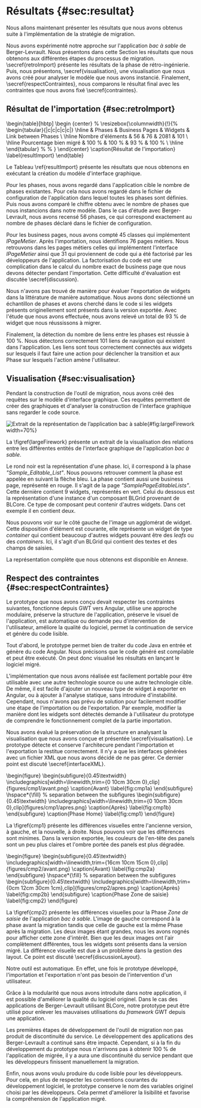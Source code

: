 # Résultats {#sec:resultat}

Nous allons maintenant présenter les résultats que nous avons obtenus suite à l'implémentation de la stratégie de migration.

Nous avons expérimenté notre approche sur l'application _bac à sable_ de Berger-Levrault.
Nous présentons dans cette Section les résultats que nous obtenons aux différentes étapes du processus de migration.
\secref{retroImport} présente les résultats de la phase de rétro-ingénierie.
Puis, nous présentons, \secref{visualisation}, une visualisation que nous avons créé pour analyser
    le modèle que nous avons instancié.
Finalement, \secref{respectContraintes}, nous comparons le résultat final avec les contraintes que nous avons fixé \secref{contraintes}.

## Résultat de l'importation {#sec:retroImport}

\begin{table}[hbtp]
    \begin {center}
  %  \resizebox{\columnwidth}{!}{%
    \begin{tabular}{|c|c|c|c|c|}
        \hline
         & Phases & Business Pages & Widgets & Link between Phases \\
        \hline
        Nombre d'éléments & 56 & 76 & 2081 & 101 \\
        \hline
        Pourcentage bien migré & 100 \% & 100 \% & 93 \% & 100 \% \\
        \hline
    \end{tabular} %
   % }
    \end{center}
    \caption{Résultat de l'importation}
    \label{resultImport}
\end{table}

Le Tableau \ref{resultImport} présente les résultats que nous obtenons en exécutant la création du modèle d'interface graphique.

Pour les phases, nous avons regardé dans l'application cible le nombre de phases existantes.
Pour cela nous avons regardé dans le fichier de configuration de l'application dans lequel toutes les phases sont définies.
Puis nous avons comparé le chiffre obtenu avec le nombre de phases que nous instancions dans notre modèle.
Dans le cas d'étude avec Berger-Levrault, nous avons recensé 56 phases, ce qui correspond exactement au nombre de phases déclaré dans le fichier de configuration.

Pour les business pages, nous avons compté 45 classes qui implémentent _IPageMetier_.
Après l'importation, nous identifions 76 pages métiers.
Nous retrouvons dans les pages métiers celles qui implémentent l'interface _IPageMetier_ ainsi que
    31 qui proviennent de code qui a été factorisé par les développeurs de l'application.
La factorisation du code est une complication dans le calcul du nombre exact de business page que nous devons détecter pendant l'importation.
Cette difficulté d'évaluation est discutée \secref{discussion}.

Nous n'avons pas trouvé de manière pour évaluer l'exportation de widgets dans la littérature de manière automatique.
Nous avons donc sélectionné un échantillon de phases et avons cherché dans le code si
    les widgets présents originellement sont présents dans la version exportée.
Avec l'étude que nous avons effectuée, nous avons relevé un total de 93 % de widget que nous réussissons à migrer.

Finalement, la détection du nombre de liens entre les phases est réussie à 100 %.
Nous détectons correctement 101 liens de navigation qui existent dans l'application.
Les liens sont tous correctement connectés aux widgets sur lesquels il faut faire une action
    pour déclencher la transition et aux Phase sur lesquels l'action amène l'utilisateur.

## Visualisation {#sec:visualisation}

Pendant la construction de l'outil de migration, nous avons créé des requêtes sur le modèle d'interface graphique.
Ces requêtes permettent de créer des graphiques et d'analyser la construction de l'interface graphique sans regarder le code source.

![Extrait de la représentation de l’application _bac à sable_](figures/largeFireworkModif.png){#fig:largeFirework width=70%}

La \figref{largeFirework} présente un extrait de la visualisation des relations entre les
    différentes entités de l'interface graphique de l'application _bac à sable_.

Le rond noir est la représentation d'une phase.
Ici, il correspond à la phase _"Sample\_Editable\_List"_.
Nous pouvons retrouver comment la phase est appelée en suivant la flèche bleu.
La phase contient aussi une business page, représenté en rouge.
Il s'agit de la page _"SamplePageEditableLists"_.
Cette dernière contient 9 widgets, représentés en vert.
Celui du dessous est la représentation d'une instance d'un composant BLGrid provenant de BLCore.
Ce type de composant peut contenir d'autres widgets.
Dans cet exemple il en contient deux.

Nous pouvons voir sur le côté gauche de l'image un agglomérat de widget.
Cette disposition d'élément est courante,
    elle représente un widget de type _container_ qui contient beaucoup d'autres widgets pouvant être des _leafs_ ou des _containers_.
Ici, il s'agit d'un BLGrid qui contient des textes et des champs de saisies.

La représentation complète que nous obtenons est disponible en Annexe.

## Respect des contraintes {#sec:respectContraintes}

Le prototype que nous avons conçu devait respecter les contraintes suivantes,
    fonctionne depuis GWT vers Angular,
    utilise une approche modulaire,
    préserve la structure de l'application,
    préserve le visuel de l'application,
    est automatique ou demande peu d'intervention de l'utilisateur,
    améliore la qualité du logiciel,
    permet la continuation de service
    et génère du code lisible.

Tout d'abord, le prototype permet bien de traiter du code Java en entrée et
    génère du code Angular.
Nous précisons que le code généré est compilable et peut être exécuté.
On peut donc visualisé les résultats en lançant le logiciel migré.

L'implémentation que nous avons réalisée est facilement portable pour être utilisable avec
    une autre technologie source ou une autre technologie cible.
De même, il est facile d'ajouter un nouveau type de widget à exporter en Angular,
    ou à ajouter à l'analyse statique, sans introduire d'instabilité.
Cependant, nous n'avons pas prévu de solution pour facilement modifier une étape
    de l'importation ou de l'exportation.
Par exemple, modifier la manière dont les widgets sont détectés demande à l'utilisateur du prototype
    de comprendre le fonctionnement complet de la partie importation.

Nous avons évalué la préservation de la structure en analysant la visualisation que nous
    avons conçue et présentée \secref{visualisation}.
Le prototype détecte et conserve l'architecure pendant l'importation et
    l'exportation la restitue correctement.
Il n'y a que les interfaces générées avec un fichier XML que nous avons décidé de ne pas gérer.
Ce dernier point est discuté \secref{interfaceXML}.

\begin{figure}
\begin{subfigure}{0.45\textwidth}
\includegraphics[width=\linewidth,trim={0 10cm 30cm 0},clip]{figures/cmp1/avant.png}
\caption{Avant} \label{fig:cmp1a}
\end{subfigure}
\hspace*{\fill} % separation between the subfigures
\begin{subfigure}{0.45\textwidth}
\includegraphics[width=\linewidth,trim={0 10cm 30cm 0},clip]{figures/cmp1/apres.png}
\caption{Après} \label{fig:cmp1b}
\end{subfigure}
\caption{Phase Home} \label{fig:cmp1}
\end{figure}

La \figref{cmp1} présente les différences visuelles entre l'ancienne version, à gauche, et la nouvelle, à droite.
Nous pouvons voir que les différences sont minimes.
Dans la version exportée, les couleurs de l'en-tête des panels sont un peu plus claires et l'ombre portée des panels est plus dégradée.

\begin{figure}
\begin{subfigure}{0.45\textwidth}
\includegraphics[width=\linewidth,trim={16cm 10cm 15cm 0},clip]{figures/cmp2/avant.png}
\caption{Avant} \label{fig:cmp2a}
\end{subfigure}
\hspace*{\fill} % separation between the subfigures
\begin{subfigure}{0.45\textwidth}
\includegraphics[width=\linewidth,trim={0cm 12cm 30cm 1cm},clip]{figures/cmp2/apres.png}
\caption{Après} \label{fig:cmp2b}
\end{subfigure}
\caption{Phase Zone de saisie} \label{fig:cmp2}
\end{figure}

La \figref{cmp2} présente les différences visuelles pour la Phase _Zone de saisie_ de l'application _bac à sable_.
L'image de gauche correspond à la phase avant la migration tandis que celle de gauche est la même Phase après la migration.
Les deux images étant grandes, nous les avons rognés pour afficher cette zone d'intérêt.
Bien que les deux images ont l'air complètement différentes,
    tous les widgets sont présents dans la version migré.
La différence visuelle est due à un problème dans la gestion des layout.
Ce point est discuté \secref{discussionLayout}.

Notre outil est automatique.
En effet, une fois le prototype développé,
    l'importation et l'exportation n'ont pas besoin de l'intervention d'un utilisateur.

Grâce à la modularité que nous avons introduite dans notre application,
    il est possible d'améliorer la qualité du logiciel originel.
Dans le cas des applications de Berger-Levrault utilisant BLCore, notre prototype peut être utilisé pour enlever les mauvaises utilisations
    du _framework_ GWT depuis une application.

Les premières étapes de développement de l'outil de migration non pas produit de discontinuité du service.
Le développement des applications des Berger-Levrault a continué sans être impacté.
Cependant, si à la fin du développement du prototype nous n'arrivons pas à obtenir 100 % de l'application de migrée,
    il y a aura une discontinuité du service pendant que les développeurs finissent manuellement la migration.

Enfin, nous avons voulu produire du code lisible pour les développeurs.
Pour cela, en plus de respecter les conventions courantes du développement logiciel,
    le prototype conserve le nom des variables originel choisi par les développeurs.
Cela permet d'améliorer la lisibilité et favorise la compréhension de l'application migré.
